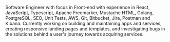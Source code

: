 Software Engineer with focus in Front-end with experience in React, JavaScript, Typescript, Apache Freemarker, Mustache HTML, Golang, PostgreSQL, SEO, Unit Tests, AWS, Git, Bitbucket, Jira, Postman and Kibana.
Currently working on building and maintaining apps and services, creating responsive landing pages and templates, and investigating bugs in the solutions behind a user's journey towards acquiring services.
